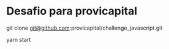 # Desafio para provicapital

git clone git@github.com:provicapital/challenge_javascript.git

yarn start